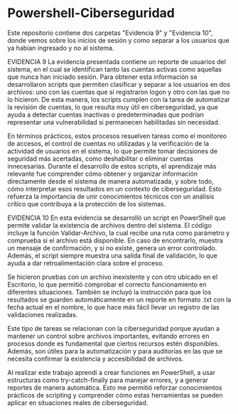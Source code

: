 # Powershell-Ciberseguridad

Este repositorio contiene dos carpetas "Evidencia 9" y "Evidencia 10", donde vemos sobre los inicios de sesión y como separar a los usuarios que ya habían ingresado y no al sistema.

EVIDENCIA 9
La evidencia presentada contiene un reporte de usuarios del sistema, en el cual se identifican tanto las cuentas activas como aquellas que nunca han iniciado sesión. Para obtener esta información se desarrollaron scripts que permiten clasificar y separar a los usuarios en dos archivos: uno con las cuentas que sí registraron logon y otro con las que no lo hicieron. De esta manera, los scripts cumplen con la tarea de automatizar la revisión de cuentas, lo que resulta muy útil en ciberseguridad, ya que ayuda a detectar cuentas inactivas o predeterminadas que podrían representar una vulnerabilidad si permanecen habilitadas sin necesidad.

En términos prácticos, estos procesos resuelven tareas como el monitoreo de accesos, el control de cuentas no utilizadas y la verificación de la actividad de usuarios en el sistema, lo que permite tomar decisiones de seguridad más acertadas, como deshabilitar o eliminar cuentas innecesarias. Durante el desarrollo de estos scripts, el aprendizaje más relevante fue comprender cómo obtener y organizar información directamente desde el sistema de manera automatizada, y sobre todo, cómo interpretar esos resultados en un contexto de ciberseguridad. Esto refuerza la importancia de unir conocimientos técnicos con un análisis crítico que contribuya a la protección de los sistemas.

EVIDENCIA 10
En esta evidencia se desarrolló un script en PowerShell que permite validar la existencia de archivos dentro del sistema. El código incluye la función Validar-Archivo, la cual recibe una ruta como parámetro y comprueba si el archivo está disponible. En caso de encontrarlo, muestra un mensaje de confirmación, y si no existe, genera un error controlado. Además, el script siempre muestra una salida final de validación, lo que ayuda a dar retroalimentación clara sobre el proceso.

Se hicieron pruebas con un archivo inexistente y con otro ubicado en el Escritorio, lo que permitió comprobar el correcto funcionamiento en diferentes situaciones. También se incluyó la instrucción para que los resultados se guarden automáticamente en un reporte en formato .txt con la fecha actual en el nombre, lo que hace más fácil llevar un registro de las validaciones realizadas.

Este tipo de tareas se relacionan con la ciberseguridad porque ayudan a mantener un control sobre archivos importantes, evitando errores en procesos donde es fundamental que ciertos recursos estén disponibles. Además, son útiles para la automatización y para auditorías en las que se necesita confirmar la existencia y accesibilidad de archivos.

Al realizar este trabajo aprendí a crear funciones en PowerShell, a usar estructuras como try-catch-finally para manejar errores, y a generar reportes de manera automática. Esto me permitió reforzar conocimientos prácticos de scripting y comprender cómo estas herramientas se pueden aplicar en situaciones reales de ciberseguridad.
